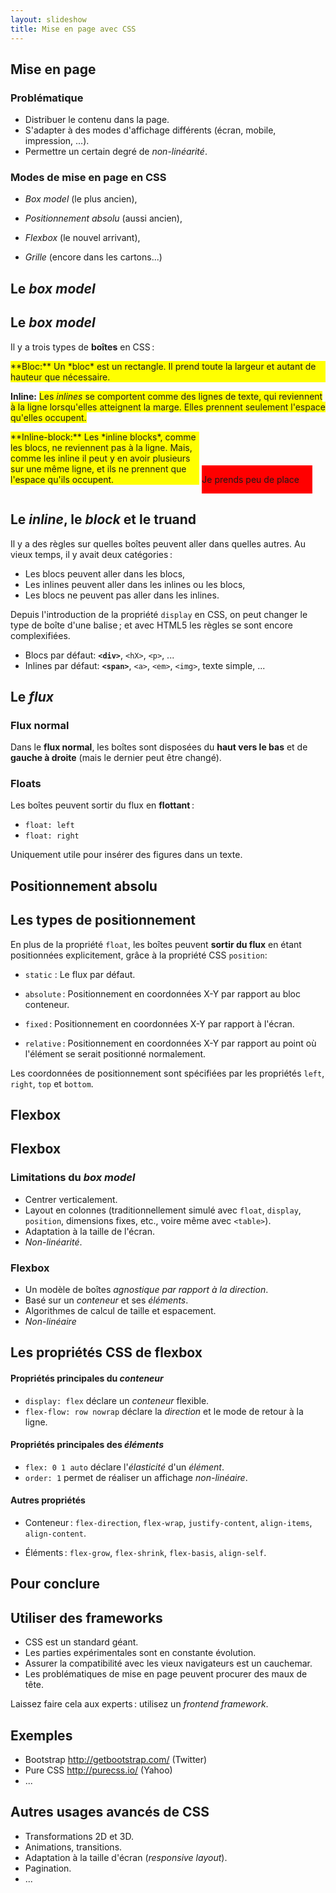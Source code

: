 ```yaml
---
layout: slideshow
title: Mise en page avec CSS
---
```


<section>

## Mise en page

### Problématique

- Distribuer le contenu dans la page.
- S'adapter à des modes d'affichage différents (écran, mobile,
  impression, ...).
- Permettre un certain degré de *non-linéarité*.

### Modes de mise en page en CSS

- *Box model* (le plus ancien),

- *Positionnement absolu* (aussi ancien),

- *Flexbox* (le nouvel arrivant),

- *Grille* (encore dans les cartons...)

</section>
<section>

# Le *box model*

</section>
<section>

## Le *box model*

Il y a trois types de **boîtes** en CSS :

<div style="background-color: yellow">
**Bloc:** Un *bloc* est un rectangle. Il prend toute la largeur et
autant de hauteur que nécessaire.
</div>

**Inline:** <span style="background-color:yellow"> Les *inlines* se
comportent comme des lignes de texte, qui reviennent à la ligne
lorsqu'elles atteignent la marge. Elles prennent seulement l'espace
qu'elles occupent.</span>

<div style="display:inline-block;width:60%;background-color:yellow">
**Inline-block:** Les *inline blocks*, comme les blocs, ne reviennent
pas à la ligne.  Mais, comme les inline il peut y en avoir plusieurs
sur une même ligne, et ils ne prennent que l'espace qu'ils occupent.
</div>

<div style="display:inline-block;background-color:red;width:35%">

Je prends peu de place

</div>

</section>
<section>

## Le *inline*, le *block* et le truand

Il y a des règles sur quelles boîtes peuvent aller dans quelles
autres. Au vieux temps, il y avait deux catégories :

- Les blocs peuvent aller dans les blocs,
- Les inlines peuvent aller dans les inlines ou les blocs,
- Les blocs ne peuvent pas aller dans les inlines.

Depuis l'introduction de la propriété `display` en CSS, on peut
changer le type de boîte d'une balise ; et avec HTML5 les règles se
sont encore complexifiées.

- Blocs par défaut: **`<div>`**, `<hX>`, `<p>`, ...
- Inlines par défaut: **`<span>`**, `<a>`, `<em>`, `<img>`, texte simple, ...


</section>
<section>

## Le *flux*

### Flux normal

Dans le **flux normal**, les boîtes sont disposées du **haut vers le
bas** et de **gauche à droite** (mais le dernier peut être changé).

### Floats

Les boîtes peuvent sortir du flux en **flottant** :

- `float: left`
- `float: right`

Uniquement utile pour insérer des figures dans un texte.


</section>
<section>

# Positionnement absolu

</section>
<section>

## Les types de positionnement

En plus de la propriété `float`, les boîtes peuvent **sortir du flux**
en étant positionnées explicitement, grâce à la propriété CSS
`position`:

- `static` : Le flux par défaut.

- `absolute` : Positionnement en coordonnées X-Y par rapport au bloc
  conteneur.

- `fixed` :  Positionnement en coordonnées X-Y par rapport à l'écran.

- `relative` : Positionnement en coordonnées X-Y par rapport au point
  où l'élément se serait positionné normalement.

Les coordonnées de positionnement sont spécifiées par les propriétés
`left`, `right`, `top` et `bottom`.

</section>
<section>

# Flexbox

</section>
<section>

## Flexbox

### Limitations du *box model*

- Centrer verticalement.
- Layout en colonnes (traditionnellement simulé avec `float`,
  `display`, `position`, dimensions fixes, etc., voire même avec
  `<table>`).
- Adaptation à la taille de l'écran.
- *Non-linéarité*.

### Flexbox

- Un modèle de boîtes *agnostique par rapport à la direction*.
- Basé sur un *conteneur* et ses *éléments*.
- Algorithmes de calcul de taille et espacement.
- *Non-linéaire*

</section>
<section>

## Les propriétés CSS de flexbox

#### Propriétés principales du *conteneur*

- `display: flex` déclare un *conteneur* flexible.
- `flex-flow: row nowrap` déclare la *direction* et le mode de retour
  à la ligne.

#### Propriétés principales des *éléments*

- `flex: 0 1 auto` déclare l'*élasticité* d'un *élément*.
- `order: 1` permet de réaliser un affichage *non-linéaire*.

#### Autres propriétés

- Conteneur : `flex-direction`, `flex-wrap`, `justify-content`,
  `align-items`, `align-content`.

- Éléments : `flex-grow`, `flex-shrink`, `flex-basis`, `align-self`.

</section>
<section>

# Pour conclure

</section>
<section>

## Utiliser des frameworks

- CSS est un standard géant.
- Les parties expérimentales sont en constante évolution.
- Assurer la compatibilité avec les vieux navigateurs est un
  cauchemar.
- Les problématiques de mise en page peuvent procurer des maux de
  tête.

Laissez faire cela aux experts : utilisez un *frontend framework*.

## Exemples

- Bootstrap <http://getbootstrap.com/> (Twitter)
- Pure CSS <http://purecss.io/> (Yahoo)
- ...

</section>
<section>

## Autres usages avancés de CSS

- Transformations 2D et 3D.
- Animations, transitions.
- Adaptation à la taille d'écran (*responsive layout*).
- Pagination.
- ...


</section>
